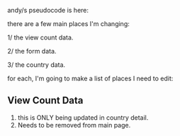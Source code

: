 andy/s pseudocode is here:

there are a few main places I'm changing: 

1/ the view count data.

2/ the form data.

3/ the country data.

for each, I'm going to make a list of places I need to edit:

## View Count Data

1. this is ONLY being updated in country detail. 
2. Needs to be removed from main page. 


